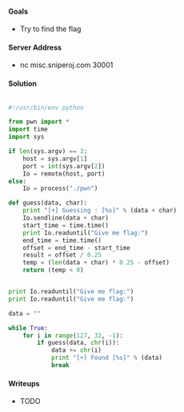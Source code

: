 #### Goals
 * Try to find the flag

#### Server Address
 * nc misc.sniperoj.com 30001

#### Solution
```python

#!/usr/bin/env python

from pwn import *
import time
import sys

if len(sys.argv) == 3:
    host = sys.argv[1]
    port = int(sys.argv[2])
    Io = remote(host, port)
else:
    Io = process("./pwn")

def guess(data, char):
    print "[+] Guessing : [%s]" % (data + char)
    Io.sendline(data + char)
    start_time = time.time()
    print Io.readuntil("Give me flag:")
    end_time = time.time()
    offset = end_time - start_time
    result = offset / 0.25
    temp = (len(data + char) * 0.25 - offset)
    return (temp < 0)


print Io.readuntil("Give me flag:")
print Io.readuntil("Give me flag:")

data = ""

while True:
    for i in range(127, 32, -1):
        if guess(data, chr(i)):
            data += chr(i)
            print "[+] Found [%s]" % (data)
            break
```

#### Writeups
 * TODO

